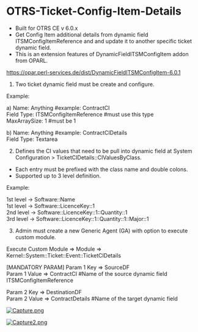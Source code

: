# OTRS-Ticket-Config-Item-Details  
- Built for OTRS CE v 6.0.x  
- Get Config Item additional details from dynamic field ITSMConfigItemReference and and update it to another specific ticket dynamic field.   
- This is an extension features of DynamicFieldITSMConfigItem addon from OPARL.  

https://opar.perl-services.de/dist/DynamicFieldITSMConfigItem-6.0.1  


1. Two ticket dynamic field must be create and configure.

Example:

a)	Name: Anything #example: ContractCI  
	  Field Type: ITSMConfigItemReference #must use this type  
	  MaxArraySize: 1 #must be 1
	
	
b)	Name:  Anything  #example: ContractCIDetails  
	  Field Type: Textarea  



2. Defines the CI values that need to be pull into dynamic field at System Configuration > TicketCIDetails::CIValuesByClass.  
- Each entry must be prefixed with the class name and double colons.  
- Supported up to 3 level definition.  

Example:

1st level -> Software::Name  
1st level -> Software::LicenceKey::1  
2nd level -> Software::LicenceKey::1::Quantity::1  
3rd level -> Software::LicenceKey::1::Quantity::1::Major::1



3. Admin must create a new Generic Agent (GA) with option to execute custom module.

Execute Custom Module => Module => Kernel::System::Ticket::Event::TicketCIDetails
	
[MANDATORY PARAM]
Param 1 Key => SourceDF  
Param 1 Value => ContractCI #Name of the source dynamic field ITSMConfigItemReference 

Param 2 Key => DestinationDF  
Param 2 Value => ContractDetails  #Name of the target dynamic field    	


[![Capture.png](https://i.postimg.cc/k4XQXg9c/Capture.png)](https://postimg.cc/cK2gFZvg)

[![Capture2.png](https://i.postimg.cc/zvLbQLSy/Capture2.png)](https://postimg.cc/JHLzDzF8)
